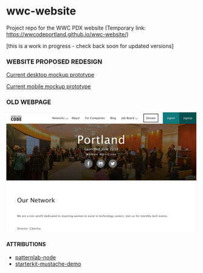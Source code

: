 # wwc-website
Project repo for the WWC PDX website (Temporary link: https://wwcodeportland.github.io/wwc-website/)

[this is a work in progress - check back soon for updated versions]

### WEBSITE PROPOSED REDESIGN
[Current desktop mockup prototype](https://xd.adobe.com/view/e20a88af-fcee-441d-a2b5-2493744d2247/)

[Current mobile mockup prototype](https://xd.adobe.com/view/16d03437-a576-4108-969d-38c4a99804e7/)

### OLD WEBPAGE
![Current desktop site](/screenshots/WWCode-current-site.png)

#### ATTRIBUTIONS
* [patternlab-node](https://github.com/pattern-lab/patternlab-node)
* [starterkit-mustache-demo](https://github.com/pattern-lab/starterkit-mustache-demo)
